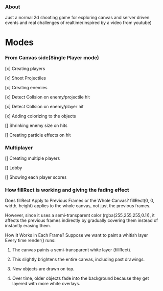 ### About
Just a normal 2d shooting game for exploring canvas and server driven events and real challenges of realtime(inspired by a video from youtube)

# Modes

### From Canvas side(Single Player mode)
[x] Creating players

[x] Shoot Projectiles

[x] Creating enemies

[x] Detect Collsion on enemy/projectile hit
 
[x] Detect Collsion on enemy/player hit

[x] Adding colorizing to the objects

[] Shrinking enemy size on hits

[] Creating particle effects on hit

### Multiplayer
[] Creating multiple players

[] Lobby

[] Showing each player scores

### How fillRect is working and giving the fading effect
Does fillRect Apply to Previous Frames or the Whole Canvas?
fillRect(0, 0, width, height) applies to the whole canvas, not just the previous frames.

However, since it uses a semi-transparent color (rgba(255,255,255,0.1)), it affects the previous frames indirectly by gradually covering them instead of instantly erasing them.

How It Works in Each Frame?
Suppose we want to paint a whitish layer
Every time render() runs:
1. The canvas paints a semi-transparent white layer (fillRect).

2. This slightly brightens the entire canvas, including past drawings.

3. New objects are drawn on top.

4. Over time, older objects fade into the background because they get layered with more white overlays.

